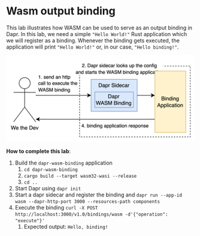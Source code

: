 # Wasm output binding

This lab illustrates how WASM can be used to serve as an output binding in Dapr. In this lab, we need a simple `"Hello World!"` Rust application which we will register as a binding. Whenever the binding gets executed, the application will print `"Hello World!"` or, in our case, `"Hello binding!"`.

![](./8.3.drawio.png)

**How to complete this lab**:
1. Build the `dapr-wasm-binding` application
   1. `cd dapr-wasm-binding`
   2. `cargo build --target wasm32-wasi --release`
   3. `cd ..`
2. Start Dapr using `dapr init`
3. Start a dapr sidecar and register the binding and `dapr run --app-id wasm --dapr-http-port 3000 --resources-path components`
4. Execute the binding `curl -X POST http://localhost:3000/v1.0/bindings/wasm -d'{"operation": "execute"}'`
   1. Expected output: `Hello, binding!`
